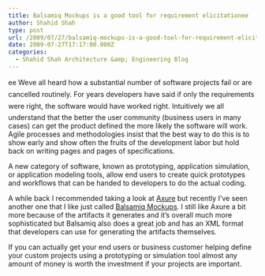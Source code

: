 ```yaml
---
title: Balsamiq Mockups is a good tool for requirement elicitationee
author: Shahid Shah
type: post
url: /2009/07/27/balsamiq-mockups-is-a-good-tool-for-requirement-elicitation/
date: 2009-07-27T17:17:00.000Z
categories:
  - Shahid Shah Architecture &amp; Engineering Blog
---
```

ee Weve all heard how a substantial number of software projects fail or are cancelled routinely. For years developers have said if only the requirements were right, the software would have worked right. Intuitively we all understand that the better the user community (business users in many cases) can get the product defined the more likely the software will work. Agile processes and methodologies insist that the best way to do this is to show early and show often the fruits of the development labor but hold back on writing pages and pages of specifications. 

A new category of software, known as prototyping, application simulation, or application modeling tools, allow end users to create quick prototypes and workflows that can be handed to developers to do the actual coding. 

A while back I recommended taking a look at [Axure](http://www.axure.com/) but recently I&#8217;ve seen another one that I like just called [Balsamiq Mockups](http://www.balsamiq.com/products/mockups). I still like Axure a bit more because of the artifacts it generates and it&#8217;s overall much more sophisticated but Balsamiq also does a great job and has an XML format that developers can use for generating the artifacts themselves.

If you can actually get your end users or business customer helping define your custom projects using a prototyping or simulation tool almost any amount of money is worth the investment if your projects are important.
